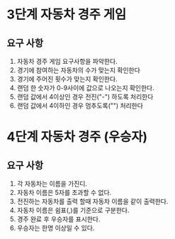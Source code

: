 # 3단계 자동차 경주 게임
## 요구 사항

1. 자동차 경주 게임 요구사항을 파악한다.
2. 경기에 참여하는 자동차의 수가 맞는지 확인한다
3. 경기에 주어진 횟수가 맞는지 확인한다.
4. 랜덤 한 숫자가 0-9사이에 값으로 나오는지 확인한다.
5. 랜덤 값에서 4이상인 경우 전진("-") 하도록 처리한다
6. 랜덤 값에서 4이하인 경우 멈추도록("") 처리한다

# 4단계 자동차 경주 (우승자)
## 요구 사항

1. 각 자동차는 이름을 가진디.
2. 자동차 이름은 5자를 초과할 수 없다.
3. 전진하는 자동차를 출력 할때 자동차 이름을 같이 출력한다.
4. 자동차 이름은 쉼표(,)를 기준으로 구분한다.
5. 경주 완료 후 우승자를 표시한다.
6. 우승자는 한명 이상일 수 있다. 



